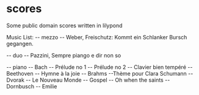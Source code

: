 # scores
Some public domain scores written in lilypond

Music List:
-- mezzo
   -- Weber, Freischutz: Kommt ein Schlanker Bursch gegangen.

-- duo
   -- Pazzini, Sempre piango e dir non so

-- piano
  -- Bach
    -- Prélude no 1
    -- Prélude no 2
    -- Clavier bien tempéré
  -- Beethoven
    -- Hymne à la joie
  -- Brahms
    --Thème pour Clara Schumann
  -- Dvorak
    -- Le Nouveau Monde
  -- Gospel
    -- Oh when the saints
  -- Dornbusch
    -- Emilie

